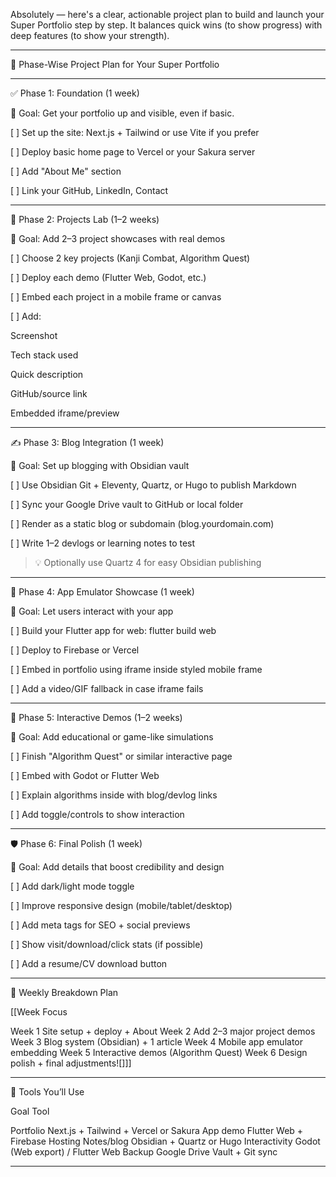 Absolutely — here's a clear, actionable project plan to build and launch your Super Portfolio step by step. It balances quick wins (to show progress) with deep features (to show your strength).


---

🧭 Phase-Wise Project Plan for Your Super Portfolio


---

✅ Phase 1: Foundation (1 week)

🎯 Goal: Get your portfolio up and visible, even if basic.

[ ] Set up the site: Next.js + Tailwind or use Vite if you prefer

[ ] Deploy basic home page to Vercel or your Sakura server

[ ] Add "About Me" section

[ ] Link your GitHub, LinkedIn, Contact



---

🧪 Phase 2: Projects Lab (1–2 weeks)

🎯 Goal: Add 2–3 project showcases with real demos

[ ] Choose 2 key projects (Kanji Combat, Algorithm Quest)

[ ] Deploy each demo (Flutter Web, Godot, etc.)

[ ] Embed each project in a mobile frame or canvas

[ ] Add:

Screenshot

Tech stack used

Quick description

GitHub/source link

Embedded iframe/preview




---

✍️ Phase 3: Blog Integration (1 week)

🎯 Goal: Set up blogging with Obsidian vault

[ ] Use Obsidian Git + Eleventy, Quartz, or Hugo to publish Markdown

[ ] Sync your Google Drive vault to GitHub or local folder

[ ] Render as a static blog or subdomain (blog.yourdomain.com)

[ ] Write 1–2 devlogs or learning notes to test


> 💡 Optionally use Quartz 4 for easy Obsidian publishing




---

📱 Phase 4: App Emulator Showcase (1 week)

🎯 Goal: Let users interact with your app

[ ] Build your Flutter app for web: flutter build web

[ ] Deploy to Firebase or Vercel

[ ] Embed in portfolio using iframe inside styled mobile frame

[ ] Add a video/GIF fallback in case iframe fails



---

🧠 Phase 5: Interactive Demos (1–2 weeks)

🎯 Goal: Add educational or game-like simulations

[ ] Finish "Algorithm Quest" or similar interactive page

[ ] Embed with Godot or Flutter Web

[ ] Explain algorithms inside with blog/devlog links

[ ] Add toggle/controls to show interaction



---

🛡️ Phase 6: Final Polish (1 week)

🎯 Goal: Add details that boost credibility and design

[ ] Add dark/light mode toggle

[ ] Improve responsive design (mobile/tablet/desktop)

[ ] Add meta tags for SEO + social previews

[ ] Show visit/download/click stats (if possible)

[ ] Add a resume/CV download button



---

📆 Weekly Breakdown Plan

[[Week	Focus

Week 1	Site setup + deploy + About
Week 2	Add 2–3 major project demos
Week 3	Blog system (Obsidian) + 1 article
Week 4	Mobile app emulator embedding
Week 5	Interactive demos (Algorithm Quest)
Week 6	Design polish + final adjustments![]]]

---

🧰 Tools You’ll Use

Goal	Tool

Portfolio	Next.js + Tailwind + Vercel or Sakura
App demo	Flutter Web + Firebase Hosting
Notes/blog	Obsidian + Quartz or Hugo
Interactivity	Godot (Web export) / Flutter Web
Backup	Google Drive Vault + Git sync

---


